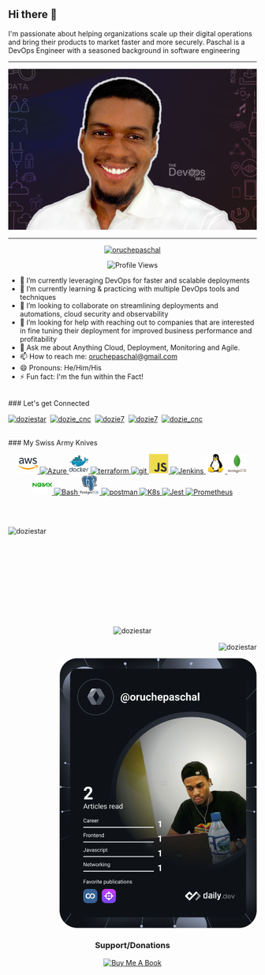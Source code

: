 ## Hi there 👋
<p> I'm passionate about helping organizations scale up their digital operations and bring their products to market faster and more securely. Paschal is a DevOps Engineer with a seasoned background in software engineering</p>

<hr/>
<img src="assets/The%20DevOps%20Guy.png" style="border-radius:20"/>
<hr/>

<p align="center"> <a href="https://twitter.com/oruchepaschal" target="blank"><img src="https://img.shields.io/twitter/follow/oruchepaschal?logo=twitter&style=for-the-badge" alt="oruchepaschal" /></a> </p>

<!--<p align=”center”> <a href=”https://linkedin.com/in/oruchepaschal”> <img src=”https://img.shields.io/badge/LinkedIn?style=flat&logo=linkedin&Color=0F52BA"></a></p>-->

<!-- ![](https://komarev.com/ghpvc/?username=oruchepaschal&color=0F52BA)-->
<p align="center">
  <img src="https://komarev.com/ghpvc/?username=oruchepaschal&color=0F52BA" alt="Profile Views" />
</p>



- 🔭 I’m currently leveraging DevOps for faster and scalable deployments
- 🌱 I’m currently learning & practicing with multiple DevOps tools and techniques
- 👯 I’m looking to collaborate on streamlining deployments and automations, cloud security and observability
- 🤔 I’m looking for help with reaching out to companies that are interested in fine tuning their deployment for improved business performance and profitability
- 💬 Ask me about Anything Cloud, Deployment, Monitoring and Agile. 
- 📫 How to reach me: oruchepaschal@gmail.com
- 😄 Pronouns: He/Him/His
- ⚡ Fun fact: I'm the fun within the Fact!

<br>
### Let's get Connected  

<a href="https://dev.to/oruchepaschal" target="blank"><img align="center" src="https://cdn.jsdelivr.net/npm/simple-icons@3.0.1/icons/dev-dot-to.svg" alt="doziestar" height="30" width="40" /></a>&nbsp;
<a href="https://twitter.com/oruchepaschal" target="blank"><img align="center" src="https://raw.githubusercontent.com/rahuldkjain/github-profile-readme-generator/master/src/images/icons/Social/twitter.svg" alt="dozie_cnc" height="30" width="40" /></a>&nbsp;
<a href="https://linkedin.com/in/oruchepaschal" target="blank"><img align="center" src="https://raw.githubusercontent.com/rahuldkjain/github-profile-readme-generator/master/src/images/icons/Social/linked-in-alt.svg" alt="dozie7" height="30" width="40" /></a>&nbsp;
<a href="https://facebook.com/oruchepaschal" target="blank"><img align="center" src="https://raw.githubusercontent.com/rahuldkjain/github-profile-readme-generator/master/src/images/icons/Social/facebook.svg" alt="dozie7" height="30" width="40" /></a>&nbsp;
<a href="https://instagram.com/oruchepaschal" target="blank"><img align="center" src="https://raw.githubusercontent.com/rahuldkjain/github-profile-readme-generator/master/src/images/icons/Social/instagram.svg" alt="dozie_cnc" height="30" width="40" /></a>

<br>
### My Swiss Army Knives  
<br>
<p align="center"> <a href="https://aws.amazon.com" target="_blank"> <img src="https://raw.githubusercontent.com/devicons/devicon/master/icons/amazonwebservices/amazonwebservices-original-wordmark.svg" alt="aws" width="40" height="40"/> </a><a href="https://azure.microsoft.com/" target="_blank"> <img src="https://cdn.jsdelivr.net/gh/devicons/devicon/icons/azure/azure-original.svg" alt="Azure" width="40" height="40"/> </a> <a href="https://www.docker.com/" target="_blank"> <img src="https://raw.githubusercontent.com/devicons/devicon/master/icons/docker/docker-original-wordmark.svg" alt="docker" width="40" height="40"/> </a>  <a href="https://terraform.io/" target="_blank"> <img src="https://cdn.jsdelivr.net/gh/devicons/devicon/icons/terraform/terraform-original-wordmark.svg" alt="terraform" width="40" height="40"/> </a> <a href="https://git-scm.com/" target="_blank"> <img src="https://www.vectorlogo.zone/logos/git-scm/git-scm-icon.svg" alt="git" width="40" height="40"/> </a> <a href="https://developer.mozilla.org/en-US/docs/Web/JavaScript" target="_blank"> <img src="https://raw.githubusercontent.com/devicons/devicon/master/icons/javascript/javascript-original.svg" alt="javascript" width="40" height="40"/> </a> <a href="https://jenkins.io/" target="_blank"> <img src="https://cdn.jsdelivr.net/gh/devicons/devicon/icons/jenkins/jenkins-original.svg" alt="Jenkins" width="40" height="40"/> </a>  <a href="https://www.linux.org/" target="_blank"> <img src="https://raw.githubusercontent.com/devicons/devicon/master/icons/linux/linux-original.svg" alt="linux" width="40" height="40"/> </a> <a href="https://www.mongodb.com/" target="_blank"> <img src="https://raw.githubusercontent.com/devicons/devicon/master/icons/mongodb/mongodb-original-wordmark.svg" alt="mongodb" width="40" height="40"/> </a> <a href="https://www.nginx.com" target="_blank"> <img src="https://raw.githubusercontent.com/devicons/devicon/master/icons/nginx/nginx-original.svg" alt="nginx" width="40" height="40"/> </a> <a href="https://www.gnu.org/software/bash/" target="_blank"> <img src="https://cdn.jsdelivr.net/gh/devicons/devicon/icons/bash/bash-original.svg" alt="Bash" width="40" height="40"/> </a>  </a> <a href="https://www.postgresql.org" target="_blank"> <img src="https://raw.githubusercontent.com/devicons/devicon/master/icons/postgresql/postgresql-original-wordmark.svg" alt="postgresql" width="40" height="40"/> </a> <a href="https://postman.com" target="_blank"> <img src="https://www.vectorlogo.zone/logos/getpostman/getpostman-icon.svg" alt="postman" width="40" height="40"/> </a> <a href="https://www.kubernetes.io" target="_blank"> <img src="https://cdn.jsdelivr.net/gh/devicons/devicon/icons/kubernetes/kubernetes-plain.svg" alt="K8s" width="40" height="40"/> <a href="https://jestjs.io/" target="_blank"> <img src="https://cdn.jsdelivr.net/gh/devicons/devicon/icons/jest/jest-plain.svg" alt="Jest" width="40" height="40"/> </a> <a href="https://newrelic.com/" target="_blank"> <img src="https://cdn.jsdelivr.net/gh/devicons/devicon/icons/prometheus/prometheus-original.svg" alt="Prometheus" width="40" height="40"/> </a> </p>

<br/><br>

<p align="left"><img align="left" src="https://github-readme-stats.vercel.app/api/top-langs?username=oruchepaschal&show_icons=true&locale=en&layout=compact&theme=dark&hide=html,css,scss&count_private=true&include_all_commits=true&langs_count=8&cache_seconds=1800&border_radius=15" height="200" width="450" alt="doziestar" /></p>  <br>

<p align="center"><img align="center" src="https://github-readme-streak-stats.herokuapp.com/?user=oruchepaschal&theme=dark&include_all_commits=true&cache_seconds=1800&count_private=true&layout=compact&border_radius=15" alt="doziestar" /></p>  

<p align="right"><img align="center" src="https://github-readme-stats.vercel.app/api?username=oruchepaschal&show_icons=true&locale=en&theme=dracula&count_private=true&include_all_commits=true&cache_seconds=1800&border_radius=15" height="200" width="500" alt="doziestar" /></p>

<p align="right">
<a href="https://app.daily.dev/oruchepaschal"><img src="https://github.com/oruchepaschal/oruchepaschal/blob/main/devcard.svg" width="400" alt="Oruche Paschal's Dev Card"/></a> </p>

<h3 align="center"> Support/Donations</h3>

<p align="center">
<a href="https://www.buymeacoffee.com/oruchepaschal" target="_blank"><img src="https://cdn.buymeacoffee.com/buttons/v2/default-yellow.png" alt="Buy Me A Book" style="height: 60px !important;width: 217px !important;" ></a>
</p>
